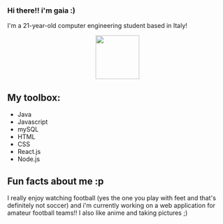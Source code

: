 ### Hi there!! i'm gaia :) 

I'm a 21-year-old computer engineering student based in Italy!
<div id="header" align="center">
  <img src="https://media.giphy.com/media/v1.Y2lkPTc5MGI3NjExbGZ5dHRhMWxyN3p1aXQ1ZzZ4djlzcWlpcDdyMzM3bXNhenA2NWcxdCZlcD12MV9pbnRlcm5hbF9naWZfYnlfaWQmY3Q9Zw/JWybLzXs7Hn0JKhSji/giphy.gif" width="100"/>
</div>

## My toolbox:
- Java
- Javascript
- mySQL
- HTML
- CSS
- React.js
- Node.js

## Fun facts about me :p 
I really enjoy watching football (yes the one you play with feet and that's definitely not soccer) and i'm currently working on a web application for amateur football teams!!
I also like anime and taking pictures ;)



<!--
**bbnogaia/bbnogaia** is a ✨ _special_ ✨ repository because its `README.md` (this file) appears on your GitHub profile.

Here are some ideas to get you started:

- 🔭 I’m currently working on ...
- 🌱 I’m currently learning ...
- 👯 I’m looking to collaborate on ...
- 🤔 I’m looking for help with ...
- 💬 Ask me about ...
- 📫 How to reach me: ...
- 😄 Pronouns: ...
- ⚡ Fun fact: ...
-->
